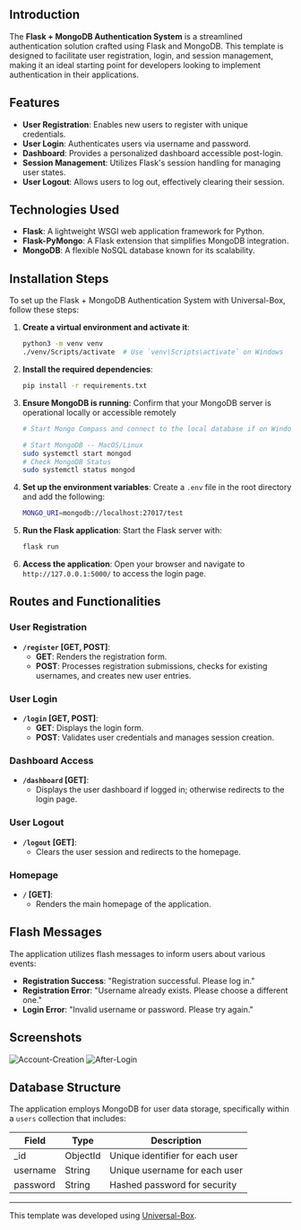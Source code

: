 ## Introduction
The **Flask + MongoDB Authentication System** is a streamlined authentication solution crafted using Flask and MongoDB. This template is designed to facilitate user registration, login, and session management, making it an ideal starting point for developers looking to implement authentication in their applications.

## Features
- **User Registration**: Enables new users to register with unique credentials.
- **User Login**: Authenticates users via username and password.
- **Dashboard**: Provides a personalized dashboard accessible post-login.
- **Session Management**: Utilizes Flask's session handling for managing user states.
- **User Logout**: Allows users to log out, effectively clearing their session.

## Technologies Used
- **Flask**: A lightweight WSGI web application framework for Python.
- **Flask-PyMongo**: A Flask extension that simplifies MongoDB integration.
- **MongoDB**: A flexible NoSQL database known for its scalability.

## Installation Steps
To set up the Flask + MongoDB Authentication System with Universal-Box, follow these steps:

1. **Create a virtual environment and activate it**:
   ```bash
   python3 -m venv venv
   ./venv/Scripts/activate  # Use `venv\Scripts\activate` on Windows
   ```
2. **Install the required dependencies**:
   ```bash
   pip install -r requirements.txt
   ```
3. **Ensure MongoDB is running**:
   Confirm that your MongoDB server is operational locally or accessible remotely
   ```bash
   # Start Mongo Compass and connect to the local database if on Windows

   # Start MongoDB -- MacOS/Linux
   sudo systemctl start mongod
   # Check MongoDB Status
   sudo systemctl status mongod
   ```
4. **Set up the environment variables**:
   Create a `.env` file in the root directory and add the following:
   ```bash
   MONGO_URI=mongodb://localhost:27017/test
   ```
5. **Run the Flask application**:
   Start the Flask server with:
   ```bash
   flask run
   ```
6. **Access the application**:
   Open your browser and navigate to `http://127.0.0.1:5000/` to access the login page.


## Routes and Functionalities

### User Registration
- **`/register` [GET, POST]**:
  - **GET**: Renders the registration form.
  - **POST**: Processes registration submissions, checks for existing usernames, and creates new user entries.

### User Login
- **`/login` [GET, POST]**:
  - **GET**: Displays the login form.
  - **POST**: Validates user credentials and manages session creation.

### Dashboard Access
- **`/dashboard` [GET]**:
  - Displays the user dashboard if logged in; otherwise redirects to the login page.

### User Logout
- **`/logout` [GET]**:
  - Clears the user session and redirects to the homepage.

### Homepage
- **`/` [GET]**:
  - Renders the main homepage of the application.

## Flash Messages
The application utilizes flash messages to inform users about various events:

- **Registration Success**: "Registration successful. Please log in."
- **Registration Error**: "Username already exists. Please choose a different one."
- **Login Error**: "Invalid username or password. Please try again."

## Screenshots
![Account-Creation](https://github.com/user-attachments/assets/845c4c90-26c3-446f-9644-7e8001c52864)
![After-Login](https://github.com/user-attachments/assets/9b0e46b2-8938-477b-8520-03ef015afbd7)

## Database Structure
The application employs MongoDB for user data storage, specifically within a `users` collection that includes:

| Field       | Type      | Description                          |
|-------------|-----------|--------------------------------------|
| _id         | ObjectId  | Unique identifier for each user      |
| username    | String    | Unique username for each user        |
| password    | String    | Hashed password for security          |

---

This template was developed using [Universal-Box](https://github.com/Abhishek-Mallick/universal-box).